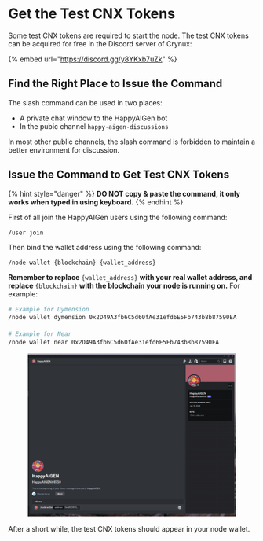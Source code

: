 # Get the Test CNX Tokens

Some test CNX tokens are required to start the node. The test CNX tokens can be acquired for free in the Discord server of Crynux:

{% embed url="https://discord.gg/y8YKxb7uZk" %}

## Find the Right Place to Issue the Command

The slash command can be used in two places:

* A private chat window to the HappyAIGen bot
* In the pubic channel `happy-aigen-discussions`&#x20;

In most other public channels, the slash command is forbidden to maintain a better environment for discussion.

## Issue the Command to Get Test CNX Tokens

{% hint style="danger" %}
**DO NOT copy & paste the command, it only works when typed in using keyboard.**
{% endhint %}

First of all join the HappyAIGen users using the following command:

```
/user join
```

Then bind the wallet address using the following command:

```
/node wallet {blockchain} {wallet_address}
```

**Remember to replace** `{wallet_address}` **with your real wallet address, and replace** `{blockchain}` **with the blockchain your node is running on.** For example:

```sh
# Example for Dymension
/node wallet dymension 0x2D49A3fb6C5d60fAe31efd6E5Fb743b8b87590EA

# Example for Near
/node wallet near 0x2D49A3fb6C5d60fAe31efd6E5Fb743b8b87590EA
```

<figure><img src="../.gitbook/assets/f8d5a672e0b753ad9f6ce99ff85a0fb.png" alt=""><figcaption></figcaption></figure>

After a short while, the test CNX tokens should appear in your node wallet.
